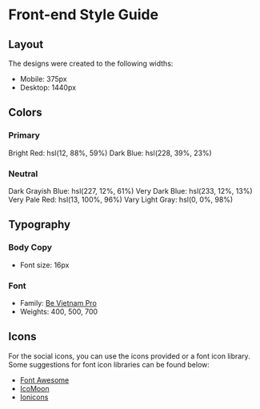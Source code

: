 # Front-end Style Guide

## Layout

The designs were created to the following widths:

-  Mobile: 375px
-  Desktop: 1440px

## Colors

### Primary

Bright Red: hsl(12, 88%, 59%)
Dark Blue: hsl(228, 39%, 23%)

### Neutral

Dark Grayish Blue: hsl(227, 12%, 61%)
Very Dark Blue: hsl(233, 12%, 13%)
Very Pale Red: hsl(13, 100%, 96%)
Vary Light Gray: hsl(0, 0%, 98%)

## Typography

### Body Copy

-  Font size: 16px

### Font

-  Family: [Be Vietnam Pro](https://fonts.google.com/specimen/Be+Vietnam+Pro)
-  Weights: 400, 500, 700

## Icons

For the social icons, you can use the icons provided or a font icon library. Some suggestions for font icon libraries can be found below:

-  [Font Awesome](https://fontawesome.com)
-  [IcoMoon](https://icomoon.io)
-  [Ionicons](https://ionicons.com)
